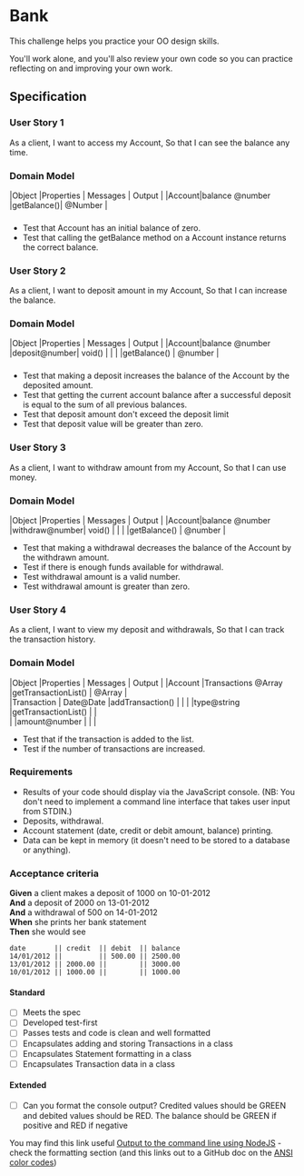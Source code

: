 # Bank

This challenge helps you practice your OO design skills.

You'll work alone, and you'll also review your own code so you can practice reflecting on and improving your own work.

## Specification
### User Story 1 
As a client, 
I want to access my Account,
So that I can see the balance any time.

### Domain Model

|Object |Properties	     | Messages	  | Output    |
|Account|balance @number |getBalance()|	@Number   |

###
* Test that Account has an initial balance of zero.
* Test that calling the getBalance method on a Account instance returns the correct balance.

### User Story 2
As a client, 
I want to deposit amount in my Account,
So that I can increase the balance.

### Domain Model

|Object |Properties	     | Messages	    | Output      |
|Account|balance @number |deposit@number|	void()    |
|       |                |getBalance()  |	@number   |

###
* Test that making a deposit increases the balance of the Account by the deposited amount.
* Test that getting the current account balance after a successful deposit is equal to the sum of all previous balances.
* Test that deposit amount don't exceed the deposit limit
* Test that deposit value will be greater than zero.

### User Story 3
As a client, 
I want to withdraw amount from my Account,
So that I can use money.

### Domain Model

|Object |Properties	     | Messages	    | Output      |
|Account|balance @number |withdraw@number|	void()    |
|       |                |getBalance()  |	@number   |


* Test that making a withdrawal decreases the balance of the Account by the withdrawn amount.
* Test if there is enough funds available for withdrawal. 
* Test withdrawal amount is a valid number.
* Test withdrawal amount is greater than zero.

### User Story 4
As a client,
I want to view my deposit and withdrawals,
So that I can track the transaction history.

### Domain Model

|Object       |Properties	       | Messages	         |  Output    |
|Account      |Transactions @Array |getTransactionList() |  @Array    |      
|Transaction  | Date@Date          |addTransaction()     |	          |
|             |type@string         |getTransactionList() |            |            
|             |amount@number       |                     |            |

* Test that if the transaction is added to the list.
* Test if the number of transactions are increased.


### Requirements

* Results of your code should display via the JavaScript console.  (NB: You don't need to implement a command line interface that takes user input from STDIN.)
* Deposits, withdrawal.
* Account statement (date, credit or debit amount, balance) printing.
* Data can be kept in memory (it doesn't need to be stored to a database or anything).

### Acceptance criteria

**Given** a client makes a deposit of 1000 on 10-01-2012  
**And** a deposit of 2000 on 13-01-2012  
**And** a withdrawal of 500 on 14-01-2012  
**When** she prints her bank statement  
**Then** she would see

```
date       || credit  || debit  || balance
14/01/2012 ||         || 500.00 || 2500.00
13/01/2012 || 2000.00 ||        || 3000.00
10/01/2012 || 1000.00 ||        || 1000.00
```


#### Standard
- [ ] Meets the spec
- [ ] Developed test-first
- [ ] Passes tests and code is clean and well formatted
- [ ] Encapsulates adding and storing Transactions in a class
- [ ] Encapsulates Statement formatting in a class
- [ ] Encapsulates Transaction data in a class

#### Extended
- [ ] Can you format the console output?  Credited values should be GREEN and debited values should be RED.  The balance should be GREEN if positive and RED if negative

You may find this link useful [Output to the command line using NodeJS](https://nodejs.dev/en/learn/output-to-the-command-line-using-nodejs/) - check the formatting section (and this links out to a GitHub doc on the [ANSI color codes](https://gist.github.com/iamnewton/8754917))
